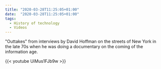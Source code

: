 ```yaml
---
title: "2020-03-28T11:25:05+01:00"
date:  "2020-03-28T11:25:05+01:00"
tags:
  - History of technology
  - Videos
---
```


"Outtakes" from interviews by David Hoffman on the streets of New York in the late 70s when he was doing a documentary on the coming of the information age.

{{< youtube UiMus1FJb9w >}}
